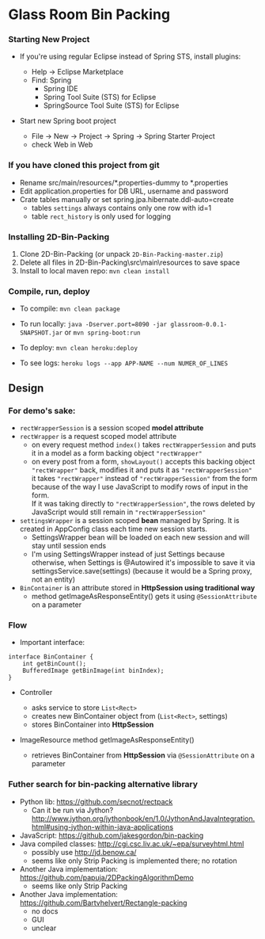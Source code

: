 # Glass Room Bin Packing

### Starting New Project
- If you're using regular Eclipse instead of Spring STS, install plugins:
	- Help -> Eclipse Marketplace
	- Find: Spring
		- Spring IDE
		- Spring Tool Suite (STS) for Eclipse
		- SpringSource Tool Suite (STS) for Eclipse

- Start new Spring boot project
	- File -> New -> Project -> Spring -> Spring Starter Project
	- check Web in Web

### If you have cloned this project from git	
- Rename src/main/resources/*.properties-dummy to *.properties
- Edit application.properties for DB URL, username and password
- Crate tables manually or set spring.jpa.hibernate.ddl-auto=create
	- tables `settings` always contains only one row with id=1
	- table `rect_history` is only used for logging
	
### Installing 2D-Bin-Packing
1. Clone 2D-Bin-Packing (or unpack `2D-Bin-Packing-master.zip`)
2. Delete all files in 2D-Bin-Packing\src\main\resources to save space
3. Install to local maven repo: `mvn clean install`

### Compile, run, deploy
- To compile:
`mvn clean package`
	
- To run locally:
`java -Dserver.port=8090 -jar glassroom-0.0.1-SNAPSHOT.jar`
or 
`mvn spring-boot:run`

- To deploy:
`mvn clean heroku:deploy`

- To see logs:
`heroku logs --app APP-NAME --num NUMER_OF_LINES`

## Design
### For demo's sake:
- `rectWrapperSession` is a session scoped **model attribute**
- `rectWrapper` is a request scoped model attribute
	- on every request method `index()` takes `rectWrapperSession` and puts it in a model as a form backing object `"rectWrapper"`
	- on every post from a form, `showLayout()` accepts this backing object `"rectWrapper"` back, modifies it and puts it as `"rectWrapperSession"`  
	it takes `"rectWrapper"` instead of `"rectWrapperSession"` from the form because of the way I use JavaScript to modify rows of input in the form.  
	If it was taking directly to `"rectWrapperSession"`, the rows deleted by JavaScript would still remain in `"rectWrapperSession"`
- `settingsWrapper` is a session scoped **bean** managed by Spring. It is created in AppConfig class each time new session starts. 
	- SettingsWrapper bean will be loaded on each new session and will stay until session ends
	- I'm using SettingsWrapper instead of just Settings because otherwise, when Settings is @Autowired it's impossible to save it via
	settingsService.save(settings) (because it would be a Spring proxy, not an entity)
- `BinContainer` is an attribute stored in **HttpSession using traditional way**
	- method getImageAsResponseEntity() gets it using `@SessionAttribute` on a parameter

### Flow
- Important interface:
```
interface BinContainer {
	int getBinCount();
	BufferedImage getBinImage(int binIndex);
}
```

- Controller
	- asks service to store `List<Rect>`
	- creates new BinContainer object from (`List<Rect>`, settings)
	- stores BinContainer into **HttpSession**
	
- ImageResource method getImageAsResponseEntity()
	- retrieves BinContainer from **HttpSession** via `@SessionAttribute` on a parameter
	
### Futher search for bin-packing alternative library
- Python lib: https://github.com/secnot/rectpack
	- Can it be run via Jython? http://www.jython.org/jythonbook/en/1.0/JythonAndJavaIntegration.html#using-jython-within-java-applications
- JavaScript: https://github.com/jakesgordon/bin-packing 
- Java compiled classes: http://cgi.csc.liv.ac.uk/~epa/surveyhtml.html
	- possibly use http://jd.benow.ca/
	- seems like only Strip Packing is implemented there; no rotation
- Another Java implementation: https://github.com/papuja/2DPackingAlgorithmDemo
	- seems like only Strip Packing
- Another Java implementation: https://github.com/Bartvhelvert/Rectangle-packing
	- no docs
	- GUI
	- unclear
